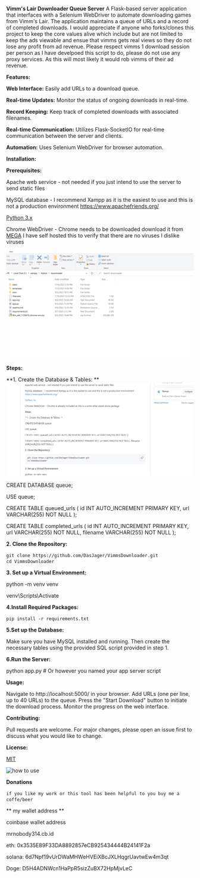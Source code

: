 **Vimm's Lair Downloader Queue Server**
A Flask-based server application that interfaces with a Selenium WebDriver to automate downloading games from Vimm's Lair. The application maintains a queue of URLs and a record of completed downloads. I would appreciate if anyone who forks/clones this project to keep the core values alive which include but are not limited to keep the ads viewable and ensue that vimms gets real views so they do not lose any profit from ad revenue. Please respect vimms 1 download session per person as I have develpoed this script to do, please do not use any proxy services. As this will most likely it would rob vimms of their ad revenue. 

**Features:**

**Web Interface:** Easily add URLs to a download queue.

**Real-time Updates:** Monitor the status of ongoing downloads in real-time.

**Record Keeping:** Keep track of completed downloads with associated filenames.

**Real-time Communication:** Utilizes Flask-SocketIO for real-time communication between the server and clients.

**Automation:** Uses Selenium WebDriver for browser automation.

**Installation:**

**Prerequisites:**

Apache web service - not needed if you just intend to use the server to send static files 

MySQL database - I recommend Xampp as it is the easiest to use and this is not a production environment https://www.apachefriends.org/

[Python 3.x](https://www.python.org/downloads/)


Chrome WebDriver - Chrome needs to be downloaded download it from [MEGA](https://mega.nz/file/PV9kiIDS#nRcK5X83-7tw-q_olfu6EufI5PBnD2-Que5rh1MhADA) I have self hosted this to verify that there are no viruses I dislike viruses


![download and extract](https://github.com/DasJager/VimmsDownloader/blob/main/downloadandextract.gif)

**Steps:**

**1. Create the Database & Tables:
**
![create database](https://github.com/DasJager/VimmsDownloader/blob/36e20bbf334442b7aabae68fde761cd7b2a2ce08/createdatabase.gif)

CREATE DATABASE queue;

USE queue;

CREATE TABLE queued_urls (
    id INT AUTO_INCREMENT PRIMARY KEY,
    url VARCHAR(255) NOT NULL
);

CREATE TABLE completed_urls (
    id INT AUTO_INCREMENT PRIMARY KEY,
    url VARCHAR(255) NOT NULL,
    filename VARCHAR(255) NOT NULL
);


**2. Clone the Repository:**
    
    
    git clone https://github.com/DasJager/VimmsDownloader.git
    cd VimmsDownloader

**3. Set up a Virtual Environment:**

python -m venv venv


venv\Scripts\Activate

**4.Install Required Packages:**
    
    
    pip install -r requirements.txt


**5.Set up the Database:**

Make sure you have MySQL installed and running. Then create the necessary tables using the provided SQL script provided in step 1.

**6.Run the Server:**

python app.py  # Or however you named your app server script

**Usage:**


Navigate to http://localhost:5000/ in your browser.
Add URLs (one per line, up to 40 URLs) to the queue.
Press the "Start Download" button to initiate the download process.
Monitor the progress on the web interface.


**Contributing:**


Pull requests are welcome. For major changes, please open an issue first to discuss what you would like to change.

**License:**


[MIT](https://choosealicense.com/licenses/mit/)



![how to use](https://github.com/DasJager/VimmsDownloader/blob/46aca0b5e17513f976c033a950d6e4c4cca94016/how-to-use-VimmDownloader.gif)



**Donations**


    if you like my work or this tool has been helpful to you buy me a coffe/beer
**    my wallet address **


coinbase wallet address 

mrnobody314.cb.id

eth: 0x3535E89F33DA8892857eCB925434444B24141F2a


solana: 6d7Npf19vUrDWaMHWeHVEiXBcJXLHqgrUavtwEw4m3qt


Doge: D5H4ADNWcn1HaPpR5sizZuBX72HpMjvLeC


    

